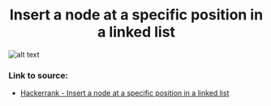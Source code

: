 <h1 align="center">Insert a node at a specific position in a linked list</h1>

![alt text](https://images2.imgbox.com/8b/a5/xqqoerk4_o.png?)

### Link to source: 
- <a href="https://www.hackerrank.com/challenges/insert-a-node-at-a-specific-position-in-a-linked-list/problem">Hackerrank - Insert a node at a specific position in a linked list</a>
